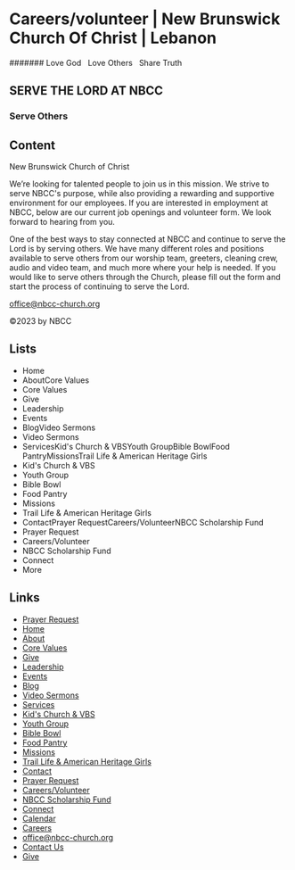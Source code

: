 # Careers/volunteer | New Brunswick Church Of Christ | Lebanon

####### Love God   Love Others   Share Truth

## SERVE THE LORD AT NBCC

### Serve Others

## Content

New Brunswick Church of Christ

We’re looking for talented people to join us in this mission. We strive to serve NBCC's purpose, while also providing a rewarding and supportive environment for our employees. If you are interested in employment at NBCC, below are our current job openings and volunteer form. We look forward to hearing from you.

One of the best ways to stay connected at NBCC and continue to serve the Lord is by serving others. We have many different roles and positions available to serve others from our worship team, greeters, cleaning crew, audio and video team, and much more where your help is needed. If you would like to serve others through the Church, please fill out the form and start the process of continuing to serve the Lord.

office@nbcc-church.org

©2023 by NBCC

## Lists

- Home
- AboutCore Values
- Core Values
- Give
- Leadership
- Events
- BlogVideo Sermons
- Video Sermons
- ServicesKid's Church & VBSYouth GroupBible BowlFood PantryMissionsTrail Life & American Heritage Girls
- Kid's Church & VBS
- Youth Group
- Bible Bowl
- Food Pantry
- Missions
- Trail Life & American Heritage Girls
- ContactPrayer RequestCareers/VolunteerNBCC Scholarship Fund
- Prayer Request
- Careers/Volunteer
- NBCC Scholarship Fund
- Connect
- More

## Links

- [Prayer Request](../prayer-request/index.html)
- [Home](../index.html)
- [About](../about/index.html)
- [Core Values](../core-values/index.html)
- [Give](../give/index.html)
- [Leadership](../leadership/index.html)
- [Events](../events/index.html)
- [Blog](../blog/index.html)
- [Video Sermons](../video-sermons/index.html)
- [Services](../services/index.html)
- [Kid's Church & VBS](../kids-church/index.html)
- [Youth Group](../youth-group/index.html)
- [Bible Bowl](../bible-bowl/index.html)
- [Food Pantry](../food-pantry/index.html)
- [Missions](../missions/index.html)
- [Trail Life & American Heritage Girls](../trail-life-and-american-heritage-girls/index.html)
- [Contact](../contact/index.html)
- [Prayer Request](../prayer-request/index.html)
- [Careers/Volunteer](./index.html)
- [NBCC Scholarship Fund](../scholarship/index.html)
- [Connect](../members/index.html)
- [Calendar](../events/index.html)
- [Careers](./index.html)
- [office@nbcc-church.org](mailto:office@nbcc-church.org)
- [Contact Us](../contact/index.html)
- [Give](../give/index.html)

